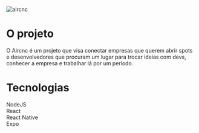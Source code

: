 
![aircnc](https://user-images.githubusercontent.com/43181684/228247356-710580bc-6e48-4f18-be44-6227f3c8fe9a.png)

# O projeto

O Aircnc é um projeto que visa conectar empresas que querem abrir spots e desenvolvedores que procuram um lugar para trocar ideias com devs, conhecer a empresa e trabalhar lá por um período.

# Tecnologias
NodeJS </br>
React </br>
React Native </br>
Expo
